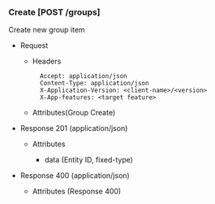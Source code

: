 ### Create [POST /groups]

Create new group item

+ Request
    + Headers

            Accept: application/json
            Content-Type: application/json
            X-Application-Version: <client-name>/<version>
            X-App-features: <target feature>
          
    + Attributes(Group Create)

+ Response 201 (application/json)

    + Attributes

        + data (Entity ID, fixed-type)
    
+ Response 400 (application/json)
              
    + Attributes (Response 400)

<!-- include(../error_responses.md) -->
